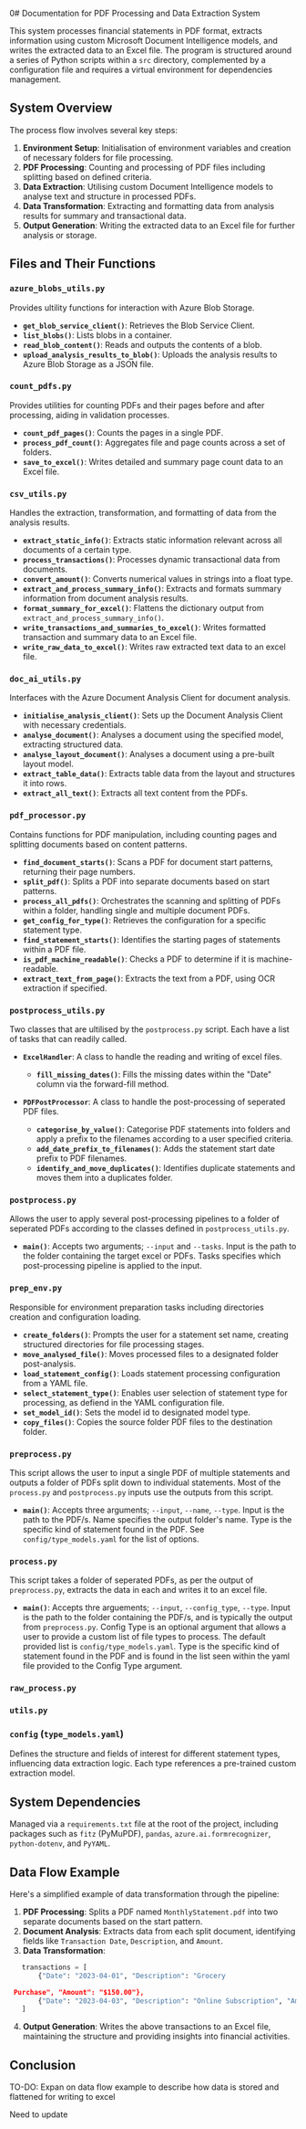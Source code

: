 0# Documentation for PDF Processing and Data Extraction System

This system processes financial statements in PDF format, extracts information using custom Microsoft Document Intelligence models, and writes the extracted data to an Excel file. The program is structured around a series of Python scripts within a `src` directory, complemented by a configuration file and requires a virtual environment for dependencies management.

## System Overview

The process flow involves several key steps:

1. **Environment Setup**: Initialisation of environment variables and creation of necessary folders for file processing.
2. **PDF Processing**: Counting and processing of PDF files including splitting based on defined criteria.
3. **Data Extraction**: Utilising custom Document Intelligence models to analyse text and structure in processed PDFs.
4. **Data Transformation**: Extracting and formatting data from analysis results for summary and transactional data.
5. **Output Generation**: Writing the extracted data to an Excel file for further analysis or storage.

## Files and Their Functions

### `azure_blobs_utils.py` ###

Provides ultility functions for interaction with Azure Blob Storage.

- **`get_blob_service_client()`**: Retrieves the Blob Service Client.
- **`list_blobs()`**: Lists blobs in a container.
- **`read_blob_content()`**: Reads and outputs the contents of a blob.
- **`upload_analysis_results_to_blob()`**: Uploads the analysis results to Azure Blob Storage as a JSON file.

### `count_pdfs.py`

Provides utilities for counting PDFs and their pages before and after processing, aiding in validation processes.

- **`count_pdf_pages()`**: Counts the pages in a single PDF.
- **`process_pdf_count()`**: Aggregates file and page counts across a set of folders.
- **`save_to_excel()`**: Writes detailed and summary page count data to an Excel file.

### `csv_utils.py`

Handles the extraction, transformation, and formatting of data from the analysis results.

- **`extract_static_info()`**: Extracts static information relevant across all documents of a certain type.
- **`process_transactions()`**: Processes dynamic transactional data from documents.
- **`convert_amount()`**: Converts numerical values in strings into a float type.
- **`extract_and_process_summary_info()`**: Extracts and formats summary information from document analysis results.
- **`format_summary_for_excel()`**: Flattens the dictionary output from `extract_and_process_summary_info()`.
- **`write_transactions_and_summaries_to_excel()`**: Writes formatted transaction and summary data to an Excel file.
- **`write_raw_data_to_excel()`**: Writes raw extracted text data to an excel file.

### `doc_ai_utils.py`

Interfaces with the Azure Document Analysis Client for document analysis.

- **`initialise_analysis_client()`**: Sets up the Document Analysis Client with necessary credentials.
- **`analyse_document()`**: Analyses a document using the specified model, extracting structured data.
- **`analyse_layout_document()`**: Analyses a document using a pre-built layout model.
- **`extract_table_data()`**: Extracts table data from the layout and structures it into rows.
- **`extract_all_text()`**: Extracts all text content from the PDFs.

### `pdf_processor.py`

Contains functions for PDF manipulation, including counting pages and splitting documents based on content patterns.

- **`find_document_starts()`**: Scans a PDF for document start patterns, returning their page numbers.
- **`split_pdf()`**: Splits a PDF into separate documents based on start patterns.
- **`process_all_pdfs()`**: Orchestrates the scanning and splitting of PDFs within a folder, handling single and multiple document PDFs.
- **`get_config_for_type()`**: Retrieves the configuration for a specific statement type.
- **`find_statement_starts()`**: Identifies the starting pages of statements within a PDF file.
- **`is_pdf_machine_readable()`**: Checks a PDF to determine if it is machine-readable.
- **`extract_text_from_page()`**: Extracts the text from a PDF, using OCR extraction if specified.

### `postprocess_utils.py` ###

Two classes that are ultilised by the `postprocess.py` script. Each have a list of tasks that can readily called.

- **`ExcelHandler`**: A class to handle the reading and writing of excel files.
    - **`fill_missing_dates()`**: Fills the missing dates within the "Date" column via the forward-fill method.

- **`PDFPostProcessor`**: A class to handle the post-processing of seperated PDF files.
    - **`categorise_by_value()`**: Categorise PDF statements into folders and apply a prefix to the filenames according to a user specified criteria.
    - **`add_date_prefix_to_filenames()`**: Adds the statement start date prefix to PDF filenames.
    - **`identify_and_move_duplicates()`**: Identifies duplicate statements and moves them into a duplicates folder.

### `postprocess.py` ###

Allows the user to apply several post-processing pipelines to a folder of seperated PDFs according to the classes defined in `postprocess_utils.py`.

- **`main()`**: Accepts two arguments; `--input` and `--tasks`. Input is the path to the folder containing the target excel or PDFs. Tasks specifies which post-processing pipeline is applied to the input.

### `prep_env.py`

Responsible for environment preparation tasks including directories creation and configuration loading.

- **`create_folders()`**: Prompts the user for a statement set name, creating structured directories for file processing stages.
- **`move_analysed_file()`**: Moves processed files to a designated folder post-analysis.
- **`load_statement_config()`**: Loads statement processing configuration from a YAML file.
- **`select_statement_type()`**: Enables user selection of statement type for processing, as defiend in the YAML configuration file. 
- **`set_model_id()`**: Sets the model id to designated model type.
- **`copy_files()`**: Copies the source folder PDF files to the destination folder.

### `preprocess.py` ###

This script allows the user to input a single PDF of multiple statements and outputs a folder of PDFs split down to individual statements. Most of the `process.py` and `postprocess.py` inputs use the outputs from this script.

- **`main()`**: Accepts three arguments; `--input`, `--name`, `--type`. Input is the path to the PDF/s. Name specifies the output folder's name. Type is the specific kind of statement found in the PDF. See `config/type_models.yaml` for the list of options.

### `process.py` ###

This script takes a folder of seperated PDFs, as per the output of `preprocess.py`, extracts the data in each and writes it to an excel file.

- **`main()`**: Accepts thre arguements; `--input`, `--config_type`, `--type`. Input is the path to the folder containing the PDF/s, and is typically the output from `preprocess.py`. Config Type is an optional argument that allows a user to provide a custom list of file types to process. The default provided list is `config/type_models.yaml`. Type is the specific kind of statement found in the PDF and is found in the list seen within the yaml file provided to the Config Type argument.

### `raw_process.py` ###

### `utils.py` ###

### `config` (`type_models.yaml`)

Defines the structure and fields of interest for different statement types, influencing data extraction logic. Each type references a pre-trained custom extraction model.

## System Dependencies

Managed via a `requirements.txt` file at the root of the project, including packages such as `fitz` (PyMuPDF), `pandas`, `azure.ai.formrecognizer`, `python-dotenv`, and `PyYAML`.

## Data Flow Example

Here's a simplified example of data transformation through the pipeline:

1. **PDF Processing**: Splits a PDF named `MonthlyStatement.pdf` into two separate documents based on the start pattern.
2. **Document Analysis**: Extracts data from each split document, identifying fields like `Transaction Date`, `Description`, and `Amount`.
3. **Data Transformation**:

```python
   transactions = [
       {"Date": "2023-04-01", "Description": "Grocery

 Purchase", "Amount": "$150.00"},
       {"Date": "2023-04-03", "Description": "Online Subscription", "Amount": "$12.99"}
   ]
```

4. **Output Generation**: Writes the above transactions to an Excel file, maintaining the structure and providing insights into financial activities.

## Conclusion


TO-DO: Expan on data flow example to describe how data is stored and flattened for writing to excel

Need to update